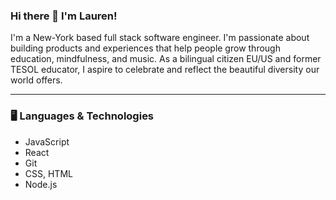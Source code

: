 ### Hi there 👋 I'm Lauren! 

I'm a New-York based full stack software engineer. I'm passionate about building products and experiences that help people grow through education, mindfulness, and music. As a bilingual citizen EU/US and former TESOL educator, I aspire to celebrate and reflect the beautiful diversity our world offers. 

---

### 🖥️ Languages & Technologies
* JavaScript
* React
* Git
* CSS, HTML
* Node.js


 

<!--
**swersk/swersk** is a ✨ _special_ ✨ repository because its `README.md` (this file) appears on your GitHub profile.

Here are some ideas to get you started:

- 🔭 I’m currently working on ...
- 🌱 I’m currently learning ...
- 👯 I’m looking to collaborate on ...
- 🤔 I’m looking for help with ...
- 💬 Ask me about ...
- 📫 How to reach me: ...
- 😄 Pronouns: ...
- ⚡ Fun fact: ...
-->
